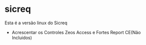 # sicreq
Esta é a versão linux do Sicreq

- Acrescentar os Controles Zeos Access e Fortes Report CE(Não Incluidos)



